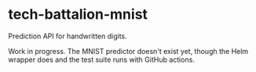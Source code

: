# tech-battalion-mnist
Prediction API for handwritten digits.

Work in progress.
The MNIST predictor doesn't exist yet, though the Helm wrapper does and the test suite runs with GitHub actions.
